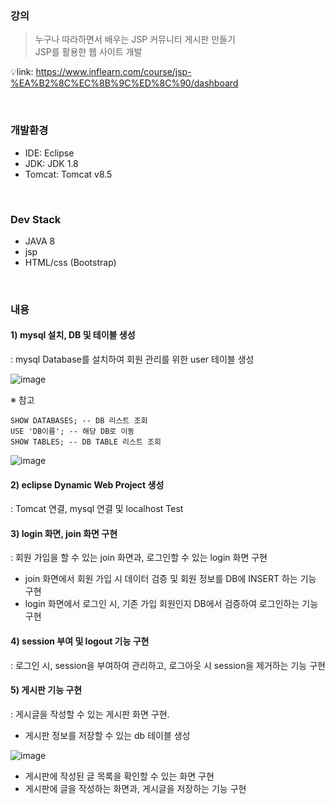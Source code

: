 ### 강의
> 누구나 따라하면서 배우는 JSP 커뮤니티 게시판 만들기  
> JSP를 활용한 웹 사이트 개발

💡link: https://www.inflearn.com/course/jsp-%EA%B2%8C%EC%8B%9C%ED%8C%90/dashboard

<br/>
 
### 개발환경
- IDE: Eclipse
- JDK: JDK 1.8
- Tomcat: Tomcat v8.5

<br/>

### Dev Stack
- JAVA 8
- jsp
- HTML/css (Bootstrap)

 <br/>

### 내용
#### 1) mysql 설치, DB 및 테이블 생성
 : mysql Database를 설치하여 회원 관리를 위한 user 테이블 생성

![image](https://github.com/ShinJungEun/online-classes/assets/38749778/7fd6e178-d667-49e5-b376-f448c04b8fb4)

※ 참고
```
SHOW DATABASES; -- DB 리스트 조회
USE 'DB이름'; -- 해당 DB로 이동
SHOW TABLES; -- DB TABLE 리스트 조회
```
![image](https://github.com/ShinJungEun/online-classes/assets/38749778/08238af8-5a93-412a-b71a-efe2f4bb9a1b)


#### 2) eclipse Dynamic Web Project 생성 
 : Tomcat 연결, mysql 연결 및 localhost Test

#### 3) login 화면, join 화면 구현
 : 회원 가입을 할 수 있는 join 화면과, 로그인할 수 있는 login 화면 구현
 - join 화면에서 회원 가입 시 데이터 검증 및 회원 정보를 DB에 INSERT 하는 기능 구현
 - login 화면에서 로그인 시, 기존 가입 회원인지 DB에서 검증하여 로그인하는 기능 구현

#### 4) session 부여 및 logout 기능 구현
 : 로그인 시, session을 부여하여 관리하고, 로그아웃 시 session을 제거하는 기능 구현

#### 5) 게시판 기능 구현
 : 게시글을 작성할 수 있는 게시판 화면 구현. 
 - 게시판 정보를 저장할 수 있는 db 테이블 생성
 
 ![image](https://github.com/ShinJungEun/online-classes/assets/38749778/5f099750-dddc-49ca-bf79-e06041116129)
 
 - 게시판에 작성된 글 목록을 확인할 수 있는 화면 구현
 - 게시판에 글을 작성하는 화면과, 게시글을 저장하는 기능 구현
 
  

